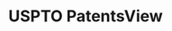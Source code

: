 ---
bigquery: https://console.cloud.google.com/bigquery?p=patents-public-data&d=patentsview&page=dataset
citation: Attribution should be given to PatentsView for use, distribution, or derivative
  works.
code: https://github.com/CSSIP-AIR/PatentsView-Code-Snippets/
contributors: USPTO
cost: None
description: 'PatentsView includes US patent data including raw data (summaries, applications,
  pregrant applications), disambugations of inventors and assignees, and inventor
  gender estimates.  Also foreign priority data, # of figures and sheets, and government
  interest statements.'
documentation: https://patentsview.org/query/builder-faqs
last_edit: 04/11/2022, 19:32:26
location: https://patentsview.org/
maintained_by: USPTO
record_creation_timestamp: 12/2/2020 17:20:46
schema_fields:
- classification_level
- attribution_status
- lawyer_id
- subcategory_id
- disamb_assignee_id_20191008
- group_id
- rawassignee_id
- sequence
- text
- organization_id
- level_one
- withdrawn
- disamb_inventor_id_20171226
- subclass_id
- reldocno
- action_date
- citation_id
- f102_date
- county
- sector_title
- contract_award_number
- name
- relkind
- application_id
- disamb_inventor_id_20181127
- dependent
- designation
- rel_id
- number
- state
- num_sheets
- state_fips
- level_three
- rawlocation_id
- title
- country_transformed
- disamb_assignee_id_20181127
- kind
- subsection_id
- disclaimer_date
- disamb_assignee_id_20200331
- mainclass_id
- name_first
- fname
- ipc_class
- subclass
- disamb_assignee_id_20200630
- level_two
- disamb_inventor_id_20170808
- _102_date
- disamb_inventor_id_20171003
- male_flag
- organization
- id
- term_disclaimer
- disamb_inventor_id_20200331
- main_group
- subgroup_id
- applicant_type
- doctype
- exemplary
- status
- num_figures
- city
- gi_statement
- classification_status
- doc_type
- latin_name
- section
- disamb_inventor_id_20190312
- disamb_assignee_id_20200929
- disamb_inventor_id_20190820
- disamb_assignee_id_20190820
- rawinventor_id
- num
- classification_value
- category_id
- latlong
- disamb_inventor_id_20201229
- male
- disamb_inventor_id_20170307
- lname
- term_grant
- date
- role
- field_id
- subgroup
- longitude
- length
- term_extension
- field_title
- type
- filename
- classification_data_source
- category
- assignee_id
- series_code
- disamb_assignee_id_20190312
- country
- abstract
- rule_47
- uuid
- publication_number
- group
- symbol_position
- variety
- num_claims
- ipc_version_indicator
- location_id
- disamb_inventor_id_20180528
- name_last
- disamb_inventor_id_20191231
- lapse_of_patent
- disamb_inventor_id_20200630
- f371_date
- latitude
- disamb_assignee_id_20191231
- patent_id
- county_fips
- disamb_inventor_id_20191008
- inventor_id
- deceased
- _371_date
- section_id
- disamb_inventor_id_20200929
shortname: patentsview
tags:
- disambiguation
- United States
- gender
terms_of_use: Creative Commons Attribution 4.0 International License.
timeframe: 1963-1999
title: USPTO PatentsView
uuid: cf1780b1-e265-4e49-8d1d-83b9cfe0fd9a
---